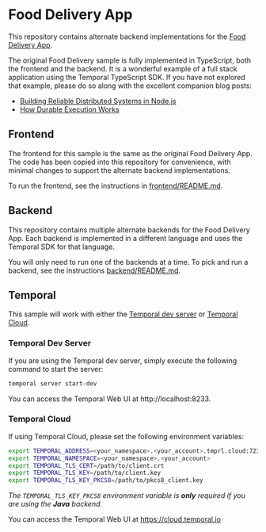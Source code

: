 # Food Delivery App

This repository contains alternate backend implementations for the [Food Delivery App](https://github.com/temporalio/samples-typescript/tree/main/food-delivery).

The original Food Delivery sample is fully implemented in TypeScript, both the frontend and the backend.  It is a wonderful example of a full stack application using the Temporal TypeScript SDK.  If you have not explored that example, please do so along with the excellent companion blog posts:
* [Building Reliable Distributed Systems in Node.js](https://temporal.io/blog/building-reliable-distributed-systems-in-node)
* [How Durable Execution Works](https://temporal.io/blog/building-reliable-distributed-systems-in-node-js-part-2)

## Frontend
The frontend for this sample is the same as the original Food Delivery App. The code has been copied into this repository for convenience, with minimal changes to support the alternate backend implementations.

To run the frontend, see the instructions in [frontend/README.md](frontend/README.md).

## Backend
This repository contains multiple alternate backends for the Food Delivery App.  Each backend is implemented in a different language and uses the Temporal SDK for that language.

You will only need to run one of the backends at a time. To pick and run a backend, see the instructions [backend/README.md](backend/README.md).

## Temporal
This sample will work with either the [Temporal dev server](https://docs.temporal.io/cli#start-dev-server) or [Temporal Cloud](https://docs.temporal.io/cloud).

### Temporal Dev Server
If you are using the Temporal dev server, simply execute the following command to start the server:
```bash
temporal server start-dev
```

You can access the Temporal Web UI at http://localhost:8233.

### Temporal Cloud
If using Temporal Cloud, please set the following environment variables:
```bash
export TEMPORAL_ADDRESS=<your_namespace>.<your_account>.tmprl.cloud:7233
export TEMPORAL_NAMESPACE=<your_namespace>.<your_account>
export TEMPORAL_TLS_CERT=/path/to/client.crt
export TEMPORAL_TLS_KEY=/path/to/client.key
export TEMPORAL_TLS_KEY_PKCS8=/path/to/pkcs8_client.key
```

*The `TEMPORAL_TLS_KEY_PKCS8` environment variable is __only__ required if you are using the __Java__ backend.*

You can access the Temporal Web UI at https://cloud.temporal.io
